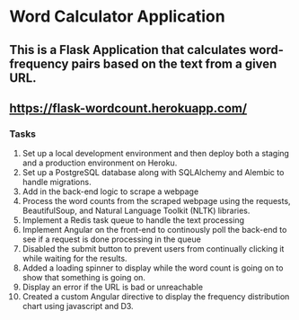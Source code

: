 # Word Calculator Application

## This is a Flask Application that calculates word-frequency pairs based on the text from a given URL.
## https://flask-wordcount.herokuapp.com/

### Tasks

1. Set up a local development environment and then deploy both a staging and a production environment on Heroku.
2. Set up a PostgreSQL database along with SQLAlchemy and Alembic to handle migrations.
3. Add in the back-end logic to scrape a webpage 
4. Process the word counts from the scraped webpage using the requests, BeautifulSoup, and Natural Language Toolkit (NLTK) libraries.
5. Implement a Redis task queue to handle the text processing
6. Implement Angular on the front-end to continously poll the back-end to see if a request is done processing in the queue
7. Disabled the submit button to prevent users from continually clicking it while waiting for the results.
8. Added a loading spinner to display while the word count is going on to show that something is going on.
9. Display an error if the URL is bad or unreachable
10. Created a custom Angular directive to display the frequency distribution chart using javascript and D3.